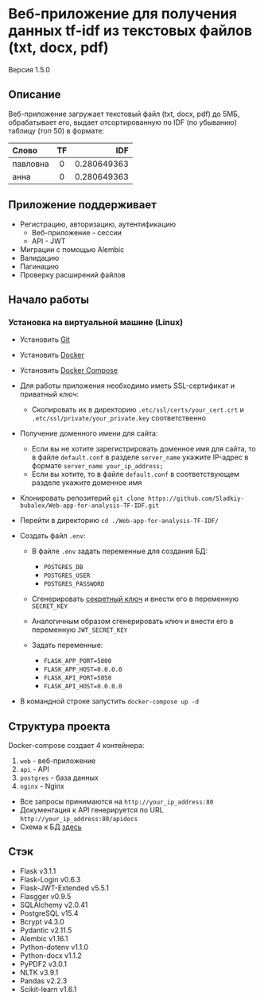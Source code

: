 # Веб-приложение для получения данных tf-idf из текстовых файлов (txt, docx, pdf)
Версия 1.5.0

## Описание

Веб-приложение загружает текстовый файл (txt, docx, pdf) до 5МБ, обрабатывает его, выдает отсортированную по IDF (по убыванию) таблицу (топ 50) в формате:

|    Слово    |      TF     |      IDF      |
| :---        |    :----:   |     ---:      |
| павловна    | 0           | 0.280649363   |
| анна	      | 0	        | 0.280649363   |

## Приложение поддерживает 

- Регистрацию, авторизацию, аутентификацию
  - Веб-приложение - сессии
  - API - JWT
- Миграции с помощью Alembic
- Валидацию
- Пагинацию
- Проверку расширений файлов

## Начало работы

### Установка на виртуальной машине (Linux)

- Установить [Git](https://git-scm.com/book/ru/v2/%D0%92%D0%B2%D0%B5%D0%B4%D0%B5%D0%BD%D0%B8%D0%B5-%D0%A3%D1%81%D1%82%D0%B0%D0%BD%D0%BE%D0%B2%D0%BA%D0%B0-Git)

- Установить [Docker](https://docs.docker.com/engine/install/ubuntu/)

- Установить [Docker Compose](https://docs.docker.com/desktop/setup/install/linux/)

- Для работы приложения необходимо иметь SSL-сертификат и приватный ключ:
  - Скопировать их в директорию ```.etc/ssl/certs/your_cert.crt``` и ```.etc/ssl/private/your_private.key``` соответственно

- Получение доменного имени для сайта:
  - Если вы не хотите зарегистрировать доменное имя для сайта, то в файле ```default.conf``` в разделе ```server_name``` укажите IP-адрес в формате ```server_name your_ip_address;```
  - Если вы хотите, то в файле ```default.conf``` в соответствующем разделе укажите доменное имя

- Клонировать репозитерий ```git clone https://github.com/Sladkiy-bubalex/Web-app-for-analysis-TF-IDF.git```

- Перейти в директорию ```cd ./Web-app-for-analysis-TF-IDF/```

- Создать файл ```.env```:
  - В файле ```.env``` задать переменные для создания БД:
    - ```POSTGRES_DB```
    - ```POSTGRES_USER```
    - ```POSTGRES_PASSWORD```

  - Cгенерировать [секретный ключ](https://docs-python.ru/standart-library/modul-secrets-python/) и внести его в переменную ```SECRET_KEY```

  - Аналогичным образом сгенерировать ключ и внести его в переменную ```JWT_SECRET_KEY```
  - Задать переменные:
    - ```FLASK_APP_PORT=5000```
    - ```FLASK_APP_HOST=0.0.0.0```
    - ```FLASK_API_PORT=5050```
    - ```FLASK_API_HOST=0.0.0.0```

- В командной строке запустить ```docker-compose up -d```

## Структура проекта

Docker-compose создает 4 контейнера:

1. ```web``` - веб-приложение
2. ```api``` - API
3. ```postgres``` - база данных
4. ```nginx``` - Nginx

- Все запросы принимаются на ```http://your_ip_address:80```
- Документация к API генерируется по URL ```http://your_ip_address:80/apidocs```
- Схема к БД [здесь](./Schema_db.drawio.png)

## Стэк

- Flask v3.1.1
- Flask-Login v0.6.3
- Flask-JWT-Extended v5.5.1
- Flasgger v0.9.5
- SQLAlchemy v2.0.41
- PostgreSQL v15.4
- Bcrypt v4.3.0
- Pydantic v2.11.5
- Alembic v1.16.1
- Python-dotenv v1.1.0
- Python-docx v1.1.2
- PyPDF2 v3.0.1
- NLTK v3.9.1
- Pandas v2.2.3
- Scikit-learn v1.6.1